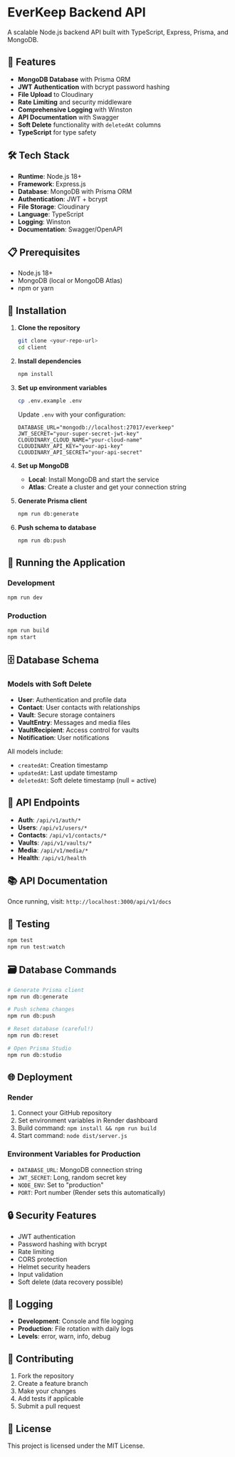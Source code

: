 # EverKeep Backend API

A scalable Node.js backend API built with TypeScript, Express, Prisma, and MongoDB.

## 🚀 Features

- **MongoDB Database** with Prisma ORM
- **JWT Authentication** with bcrypt password hashing
- **File Upload** to Cloudinary
- **Rate Limiting** and security middleware
- **Comprehensive Logging** with Winston
- **API Documentation** with Swagger
- **Soft Delete** functionality with `deletedAt` columns
- **TypeScript** for type safety

## 🛠️ Tech Stack

- **Runtime**: Node.js 18+
- **Framework**: Express.js
- **Database**: MongoDB with Prisma ORM
- **Authentication**: JWT + bcrypt
- **File Storage**: Cloudinary
- **Language**: TypeScript
- **Logging**: Winston
- **Documentation**: Swagger/OpenAPI

## 📋 Prerequisites

- Node.js 18+ 
- MongoDB (local or MongoDB Atlas)
- npm or yarn

## 🔧 Installation

1. **Clone the repository**
   ```bash
   git clone <your-repo-url>
   cd client
   ```

2. **Install dependencies**
   ```bash
   npm install
   ```

3. **Set up environment variables**
   ```bash
   cp .env.example .env
   ```
   
   Update `.env` with your configuration:
   ```env
   DATABASE_URL="mongodb://localhost:27017/everkeep"
   JWT_SECRET="your-super-secret-jwt-key"
   CLOUDINARY_CLOUD_NAME="your-cloud-name"
   CLOUDINARY_API_KEY="your-api-key"
   CLOUDINARY_API_SECRET="your-api-secret"
   ```

4. **Set up MongoDB**
   - **Local**: Install MongoDB and start the service
   - **Atlas**: Create a cluster and get your connection string

5. **Generate Prisma client**
   ```bash
   npm run db:generate
   ```

6. **Push schema to database**
   ```bash
   npm run db:push
   ```

## 🚀 Running the Application

### Development
```bash
npm run dev
```

### Production
```bash
npm run build
npm start
```

## 🗄️ Database Schema

### Models with Soft Delete

- **User**: Authentication and profile data
- **Contact**: User contacts with relationships
- **Vault**: Secure storage containers
- **VaultEntry**: Messages and media files
- **VaultRecipient**: Access control for vaults
- **Notification**: User notifications

All models include:
- `createdAt`: Creation timestamp
- `updatedAt`: Last update timestamp  
- `deletedAt`: Soft delete timestamp (null = active)

## 🔐 API Endpoints

- **Auth**: `/api/v1/auth/*`
- **Users**: `/api/v1/users/*`
- **Contacts**: `/api/v1/contacts/*`
- **Vaults**: `/api/v1/vaults/*`
- **Media**: `/api/v1/media/*`
- **Health**: `/api/v1/health`

## 📚 API Documentation

Once running, visit: `http://localhost:3000/api/v1/docs`

## 🧪 Testing

```bash
npm test
npm run test:watch
```

## 🗃️ Database Commands

```bash
# Generate Prisma client
npm run db:generate

# Push schema changes
npm run db:push

# Reset database (careful!)
npm run db:reset

# Open Prisma Studio
npm run db:studio
```

## 🌐 Deployment

### Render
1. Connect your GitHub repository
2. Set environment variables in Render dashboard
3. Build command: `npm install && npm run build`
4. Start command: `node dist/server.js`

### Environment Variables for Production
- `DATABASE_URL`: MongoDB connection string
- `JWT_SECRET`: Long, random secret key
- `NODE_ENV`: Set to "production"
- `PORT`: Port number (Render sets this automatically)

## 🔒 Security Features

- JWT authentication
- Password hashing with bcrypt
- Rate limiting
- CORS protection
- Helmet security headers
- Input validation
- Soft delete (data recovery possible)

## 📝 Logging

- **Development**: Console and file logging
- **Production**: File rotation with daily logs
- **Levels**: error, warn, info, debug

## 🤝 Contributing

1. Fork the repository
2. Create a feature branch
3. Make your changes
4. Add tests if applicable
5. Submit a pull request

## 📄 License

This project is licensed under the MIT License.
